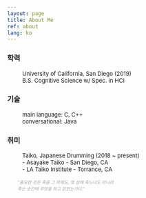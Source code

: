 ```yaml
---
layout: page
title: About Me
ref: about
lang: ko
---
```


<div class="code">
<h3>학력</h3>
<ul style="padding-left: 35px; font-size: 13px">
University of California, San Diego  (2019)<br>
 B.S. Cognitive Science w/ Spec. in HCI
</ul>
</div>

<div class="code">
<h3>기술</h3>
<ul style="padding-left: 35px; font-size: 13px">
main language: C, C++ <br>
conversational: Java
</ul>
</div>

<div class="code">
<h3>취미</h3>
<ul style="padding-left: 35px; font-size: 13px">
Taiko, Japanese Drumming (2018 ~ present) <br>
- Asayake Taiko - San Diego, CA <br>
- LA Taiko Institute - Torrance, CA
</ul>
</div>

<div class="divider"></div>

<ul class="center">
<span style="color: #a4a4a4; font-style: italic;font-size: 10px">
    "중요한 것은 죽음 그 자체도, 몇 살에 죽느냐도 아니라<br> 죽는 순간에 무엇을 하고 있었는가다."
</span>
</ul>
